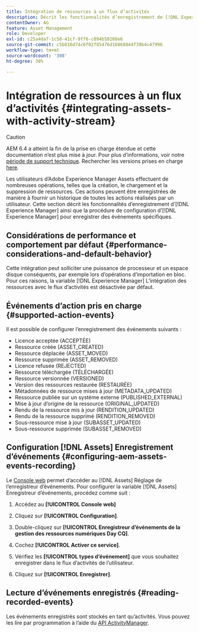 ```yaml
---
title: Intégration de ressources à un flux d’activités
description: Décrit les fonctionnalités d’enregistrement de [!DNL Experience Manager] et comment configurer [!DNL Experience Manager] pour enregistrer des événements spécifiques.
contentOwner: AG
feature: Asset Management
role: Developer
exl-id: c25a4da7-1c58-41cf-9ff6-c094b50208e6
source-git-commit: c5b816d74c6f02f85476d16868844f39b4c47996
workflow-type: tm+mt
source-wordcount: '308'
ht-degree: 38%

---
```


# Intégration de ressources à un flux d’activités {#integrating-assets-with-activity-stream}

>[!CAUTION]
>
>AEM 6.4 a atteint la fin de la prise en charge étendue et cette documentation n’est plus mise à jour. Pour plus d’informations, voir notre [période de support technique](https://helpx.adobe.com/fr/support/programs/eol-matrix.html). Rechercher les versions prises en charge [here](https://experienceleague.adobe.com/docs/?lang=fr).

Les utilisateurs d’Adobe Experience Manager Assets effectuent de nombreuses opérations, telles que la création, le chargement et la suppression de ressources. Ces actions peuvent être enregistrées de manière à fournir un historique de toutes les actions réalisées par un utilisateur. Cette section décrit les fonctionnalités d’enregistrement d’[!DNL Experience Manager] ainsi que la procédure de configuration d’[!DNL Experience Manager] pour enregistrer des événements spécifiques.

## Considérations de performance et comportement par défaut {#performance-considerations-and-default-behavior}

Cette intégration peut solliciter une puissance de processeur et un espace disque conséquents, par exemple lors d’opérations d’importation en bloc. Pour ces raisons, la variable [!DNL Experience Manager] L’intégration des ressources avec le flux d’activités est désactivée par défaut.

## Événements d’action pris en charge {#supported-action-events}

Il est possible de configurer l’enregistrement des événements suivants : 

* Licence acceptée (ACCEPTÉE)
* Ressource créée (ASSET_CREATED)
* Ressource déplacée (ASSET_MOVED)
* Ressource supprimée (ASSET_REMOVED)
* Licence refusée (REJECTED)
* Ressource téléchargée (TÉLÉCHARGÉE)
* Ressource versionnée (VERSIONED)
* Version des ressources restaurée (RESTAURÉE)
* Métadonnées de ressource mises à jour (METADATA_UPDATED)
* Ressource publiée sur un système externe (PUBLISHED_EXTERNAL)
* Mise à jour d’origine de la ressource (ORIGINAL_UPDATED)
* Rendu de la ressource mis à jour (RENDITION_UPDATED)
* Rendu de la ressource supprimé (RENDITION_REMOVED)
* Sous-ressource mise à jour (SUBASSET_UPDATED)
* Sous-ressource supprimée (SUBASSET_REMOVED)

## Configuration [!DNL Assets] Enregistrement d’événements {#configuring-aem-assets-events-recording}

Le [Console web](/help/sites-deploying/configuring-osgi.md) permet d’accéder au [!DNL Assets] Réglage de l’enregistreur d’événements. Pour configurer la variable [!DNL Assets] Enregistreur d’événements, procédez comme suit :

1. Accédez au **[!UICONTROL Console web]**

1. Cliquez sur **[!UICONTROL Configuration]**.

1. Double-cliquez sur **[!UICONTROL Enregistreur d’événements de la gestion des ressources numériques Day CQ]**. 

1. Cochez **[!UICONTROL Activer ce service]**.

1. Vérifiez les **[!UICONTROL types d’événement]** que vous souhaitez enregistrer dans le flux d’activités de l’utilisateur. 

1. Cliquez sur **[!UICONTROL Enregistrer]**.

## Lecture d’événements enregistrés {#reading-recorded-events}

Les événements enregistrés sont stockés en tant qu’activités. Vous pouvez les lire par programmation à l’aide du [API ActivityManager](https://helpx.adobe.com/experience-manager/6-4/sites/developing/using/reference-materials/javadoc/com/adobe/granite/activitystreams/ActivityManager.html).
